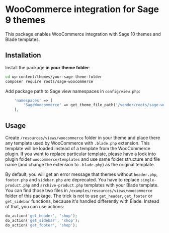 # WooCommerce integration for Sage 9 themes

This package enables WooCommerce integration with Sage 10 themes and Blade templates.

## Installation

Install the package **in your theme folder**:

```bash
cd wp-content/themes/your-sage-theme-folder
composer require roots/sage-woocommerce
```

Add package path to Sage view namespaces in `config/view.php`:

```php
    'namespaces' => [
        'SageWoocommerce' => get_theme_file_path('/vendor/roots/sage-woocommerce/src/resources/views'),
    ],
```

## Usage

Create `/resources/views/woocommerce` folder in your theme and place there any template used by WooCommerce with `.blade.php` extension. This template will be loaded instead of a template from the WooCommerce plugin. If you want to replace particular template, please have a look into plugin folder `woocommerce/templates` and use same folder structure and file name (and change the extension to `.blade.php`) as the original template.

By default, you will get an error message that themes without `header.php`, `footer.php` and `sidebar.php` are deprecated. You have to replace `single-product.php` and `archive-product.php` templates with your Blade template. You can find those two files in `/examples/resources/views/woocommerce` folder of this package. The trick is not to use `get_header`, `get_footer` or `get_sidebar` functions, because it's handled differently with Blade. Instead of that, you can use actions:

```php
do_action('get_header', 'shop');
do_action('get_sidebar', 'shop');
do_action('get_footer', 'shop');
```

